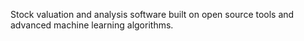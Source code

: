 Stock valuation and analysis software built on open source tools and advanced machine learning algorithms.